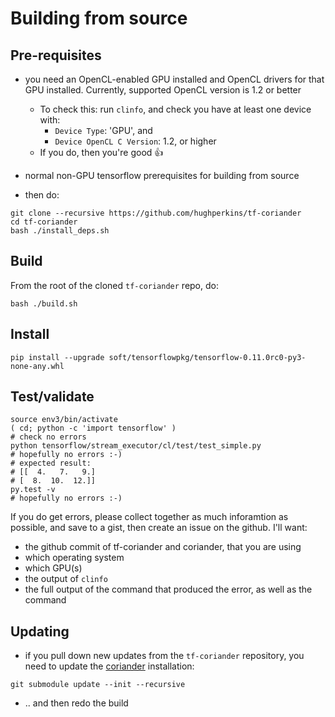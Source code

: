 # Building from source

## Pre-requisites

- you need an OpenCL-enabled GPU installed and OpenCL drivers for that GPU installed.  Currently, supported OpenCL version is 1.2 or better
  - To check this: run `clinfo`, and check you have at least one device with:
    - `Device Type`: 'GPU', and
    - `Device OpenCL C Version`: 1.2, or higher
  - If you do, then you're good :+1:

- normal non-GPU tensorflow prerequisites for building from source
- then do:
```
git clone --recursive https://github.com/hughperkins/tf-coriander
cd tf-coriander
bash ./install_deps.sh
```

## Build

From the root of the cloned `tf-coriander` repo, do:
```
bash ./build.sh
```

## Install

```
pip install --upgrade soft/tensorflowpkg/tensorflow-0.11.0rc0-py3-none-any.whl
```

## Test/validate

```
source env3/bin/activate
( cd; python -c 'import tensorflow' )
# check no errors
python tensorflow/stream_executor/cl/test/test_simple.py
# hopefully no errors :-)
# expected result:
# [[  4.   7.   9.]
# [  8.  10.  12.]]
py.test -v
# hopefully no errors :-)
```

If you do get errors, please collect together as much inforamtion as possible, and save to a gist, then create an issue on the github.  I'll want:
  - the github commit of tf-coriander and coriander, that you are using
  - which operating system
  - which GPU(s)
  - the output of `clinfo`
  - the full output of the command that produced the error, as well as the command

## Updating

- if you pull down new updates from the `tf-coriander` repository, you need to update the [coriander](https://github.com/hughperkins/coriander) installation:
```
git submodule update --init --recursive
```
- .. and then redo the build
